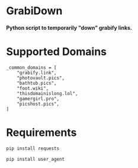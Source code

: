 # GrabiDown
#### Python script to temporarily "down" grabify links.

# Supported Domains
```
_common_domains = [
    "grabify.link",
    "photovault.pics",
    "bathtub.pics",
    "foot.wiki",
    "thisdomainislong.lol",
    "gamergirl.pro",
    "picshost.pics",
]
```

# Requirements
```py
pip install requests
```
```py
pip install user_agent
```
